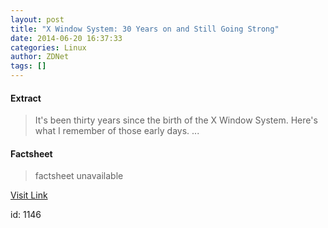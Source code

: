```yaml
---
layout: post
title: "X Window System: 30 Years on and Still Going Strong"
date: 2014-06-20 16:37:33
categories: Linux
author: ZDNet
tags: []
---
```



#### Extract
>It's been thirty years since the birth of the X Window System. Here's what I remember of those early days....

#### Factsheet
>factsheet unavailable

[Visit Link](https://www.linux.com/news/software/applications/777607-x-window-system-30-years-on-and-still-going-strong/)

id:    1146

